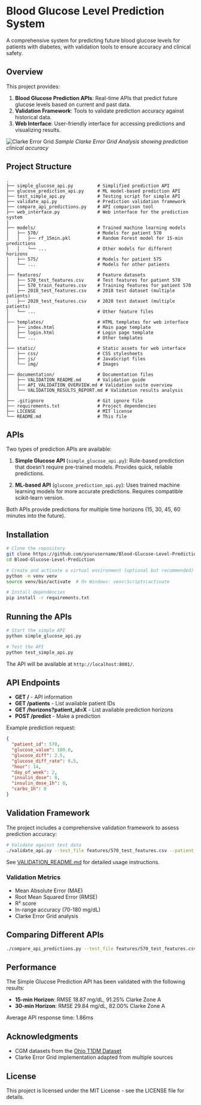 # Blood Glucose Level Prediction System

A comprehensive system for predicting future blood glucose levels for patients with diabetes, with validation tools to ensure accuracy and clinical safety.

## Overview

This project provides:

1. **Blood Glucose Prediction APIs**: Real-time APIs that predict future glucose levels based on current and past data.
2. **Validation Framework**: Tools to validate prediction accuracy against historical data.
3. **Web Interface**: User-friendly interface for accessing predictions and visualizing results.

![Clarke Error Grid](https://i.imgur.com/YEfG2Qn.png)
*Sample Clarke Error Grid Analysis showing prediction clinical accuracy*

## Project Structure

```
.
├── simple_glucose_api.py         # Simplified prediction API
├── glucose_prediction_api.py     # ML model-based prediction API
├── test_simple_api.py            # Testing script for simple API
├── validate_api.py               # Prediction validation framework
├── compare_api_predictions.py    # API comparison tool
├── web_interface.py              # Web interface for the prediction system
│
├── models/                       # Trained machine learning models
│   ├── 570/                      # Models for patient 570
│   │   ├── rf_15min.pkl          # Random Forest model for 15-min predictions
│   │   └── ...                   # Other models for different horizons
│   ├── 575/                      # Models for patient 575
│   └── ...                       # Models for other patients
│
├── features/                     # Feature datasets
│   ├── 570_test_features.csv     # Test features for patient 570
│   ├── 570_train_features.csv    # Training features for patient 570
│   ├── 2018_test_features.csv    # 2018 test dataset (multiple patients)
│   ├── 2020_test_features.csv    # 2020 test dataset (multiple patients)
│   └── ...                       # Other feature files
│
├── templates/                    # HTML templates for web interface
│   ├── index.html                # Main page template
│   ├── login.html                # Login page template
│   └── ...                       # Other templates
│
├── static/                       # Static assets for web interface
│   ├── css/                      # CSS stylesheets
│   ├── js/                       # JavaScript files
│   └── img/                      # Images
│
├── documentation/                # Documentation files
│   ├── VALIDATION_README.md      # Validation guide
│   ├── API_VALIDATION_OVERVIEW.md # Validation suite overview
│   └── VALIDATION_RESULTS_REPORT.md # Validation results analysis
│
├── .gitignore                    # Git ignore file
├── requirements.txt              # Project dependencies
├── LICENSE                       # MIT license
└── README.md                     # This file
```

## APIs

Two types of prediction APIs are available:

1. **Simple Glucose API** (`simple_glucose_api.py`): Rule-based prediction that doesn't require pre-trained models. Provides quick, reliable predictions.

2. **ML-based API** (`glucose_prediction_api.py`): Uses trained machine learning models for more accurate predictions. Requires compatible scikit-learn version.

Both APIs provide predictions for multiple time horizons (15, 30, 45, 60 minutes into the future).

## Installation

```bash
# Clone the repository
git clone https://github.com/yourusername/Blood-Glucose-Level-Prediction.git
cd Blood-Glucose-Level-Prediction

# Create and activate a virtual environment (optional but recommended)
python -m venv venv
source venv/bin/activate  # On Windows: venv\Scripts\activate

# Install dependencies
pip install -r requirements.txt
```

## Running the APIs

```bash
# Start the simple API
python simple_glucose_api.py

# Test the API
python test_simple_api.py
```

The API will be available at `http://localhost:8001/`.

## API Endpoints

- **GET /** - API information
- **GET /patients** - List available patient IDs
- **GET /horizons?patient_id=X** - List available prediction horizons
- **POST /predict** - Make a prediction

Example prediction request:
```json
{
  "patient_id": 570,
  "glucose_value": 180.0,
  "glucose_diff": 2.5,
  "glucose_diff_rate": 0.5,
  "hour": 14,
  "day_of_week": 2,
  "insulin_dose": 0,
  "insulin_dose_1h": 0,
  "carbs_1h": 0
}
```

## Validation Framework

The project includes a comprehensive validation framework to assess prediction accuracy:

```bash
# Validate against test data
./validate_api.py --test_file features/570_test_features.csv --patient_ids 570 --horizons 15,30 --api_url http://localhost:8001
```

See [VALIDATION_README.md](VALIDATION_README.md) for detailed usage instructions.

### Validation Metrics

- Mean Absolute Error (MAE)
- Root Mean Squared Error (RMSE)
- R² score
- In-range accuracy (70-180 mg/dL)
- Clarke Error Grid analysis

## Comparing Different APIs

```bash
./compare_api_predictions.py --test_file features/570_test_features.csv --patient_id 570 --api_url_1 http://localhost:8000 --api_url_2 http://localhost:8001 --api_1_name "ML-Based" --api_2_name "Simple"
```

## Performance

The Simple Glucose Prediction API has been validated with the following results:

- **15-min Horizon**: RMSE 18.87 mg/dL, 91.25% Clarke Zone A
- **30-min Horizon**: RMSE 29.84 mg/dL, 82.00% Clarke Zone A

Average API response time: 1.86ms

## Acknowledgments

- CGM datasets from the [Ohio T1DM Dataset](https://www.ncbi.nlm.nih.gov/pmc/articles/PMC6368579/)
- Clarke Error Grid implementation adapted from multiple sources

## License

This project is licensed under the MIT License - see the LICENSE file for details.